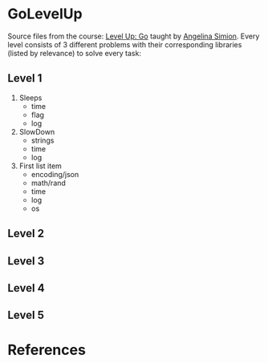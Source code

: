 # GoLevelUp
Source files from the course: [Level Up: Go](https://www.linkedin.com/learning/level-up-go) taught by [Angelina Simion](https://www.linkedin.com/learning/instructors/adelina-simion?u=76737724). Every level consists of 3 different problems with their corresponding libraries (listed by relevance) to solve every task:

## Level 1
1. Sleeps
   - time
   - flag
   - log
2. SlowDown
   - strings
   - time
   - log
3. First list item
   - encoding/json
   - math/rand
   - time
   - log
   - os

## Level 2

## Level 3

## Level 4

## Level 5

# References
